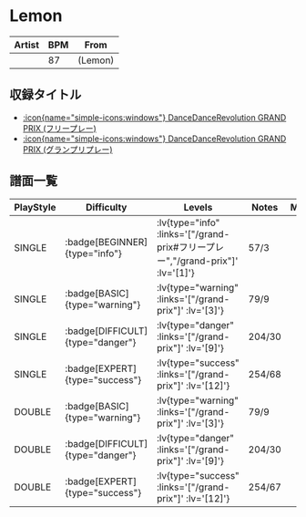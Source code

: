 # Lemon

|Artist|BPM|From|
|------|---|----|
||87|(Lemon)|

## 収録タイトル

- [ :icon{name="simple-icons:windows"} DanceDanceRevolution GRAND PRIX (フリープレー)](/grand-prix#フリープレー)
- [ :icon{name="simple-icons:windows"} DanceDanceRevolution GRAND PRIX (グランプリプレー)](/grand-prix)

## 譜面一覧

|PlayStyle|Difficulty|Levels|Notes|Movie|
|---------|----------|------|-----|-----|
|SINGLE| :badge[BEGINNER]{type="info"} | :lv{type="info" :links='["/grand-prix#フリープレー","/grand-prix"]' :lv='[1]'} |57/3||
|SINGLE| :badge[BASIC]{type="warning"} | :lv{type="warning" :links='["/grand-prix"]' :lv='[3]'} |79/9||
|SINGLE| :badge[DIFFICULT]{type="danger"} | :lv{type="danger" :links='["/grand-prix"]' :lv='[9]'} |204/30||
|SINGLE| :badge[EXPERT]{type="success"} | :lv{type="success" :links='["/grand-prix"]' :lv='[12]'} |254/68||
|DOUBLE| :badge[BASIC]{type="warning"} | :lv{type="warning" :links='["/grand-prix"]' :lv='[3]'} |79/9||
|DOUBLE| :badge[DIFFICULT]{type="danger"} | :lv{type="danger" :links='["/grand-prix"]' :lv='[9]'} |204/30||
|DOUBLE| :badge[EXPERT]{type="success"} | :lv{type="success" :links='["/grand-prix"]' :lv='[12]'} |254/67||
